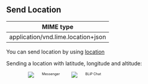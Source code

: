 ## Send Location


| MIME type                            |
|--------------------------------------|
| application/vnd.lime.location+json |

You can send location by using [location](http://boyce.local:4567/#location)

Sending a location with latitude, longitude and altitude:

<div class="container six columns" style="padding:0 58px">
    <div  class="six columns" style="padding-right:10px;">
        <img src="images/input_location_mssngr.png"></img>
        <span style="font-size:0.65em">Messenger</span>
    </div>
    <div class="six columns">
        <img src="https://uploaddeimagens.com.br/images/001/147/271/original/locationBlipChat.png?1508862375"></img>
        <span style="font-size:0.65em">BLiP Chat</span>
    </div>
</div>